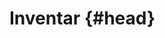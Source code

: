 # Inventar {#head}
<div class="description"></div>

<div class="line">
    <br>
    <br>
    <br>
</div>